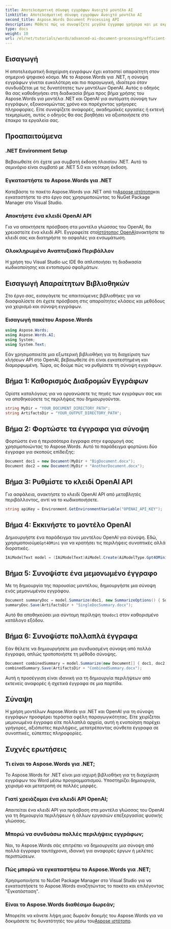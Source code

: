 ```yaml
---
title: Αποτελεσματική σύνοψη εγγράφων Ανοιχτό μοντέλο AI
linktitle: Αποτελεσματική σύνοψη εγγράφων Ανοιχτό μοντέλο AI
second_title: Aspose.Words Document Processing API
description: Μάθετε πώς να συνοψίζετε μεγάλα έγγραφα γρήγορα και με ακρίβεια με αυτό το περιεκτικό σεμινάριο, που καλύπτει προαπαιτούμενα, παραδείγματα εγκατάστασης και κωδικοποίησης.
type: docs
weight: 10
url: /el/net/tutorials/words/advanced-ai-document-processing/efficient-document-summarization-openai-model/
---
```

## Εισαγωγή

Η αποτελεσματική διαχείριση εγγράφων έχει καταστεί απαραίτητη στον σημερινό ψηφιακό κόσμο. Με το Aspose.Words για .NET, η σύνοψη εγγράφων γίνεται ευκολότερη και πιο παραγωγική, ιδιαίτερα όταν συνδυάζεται με τις δυνατότητες των μοντέλων OpenAI. Αυτός ο οδηγός θα σας καθοδηγήσει στη διαδικασία βήμα προς βήμα χρήσης του Aspose.Words για μοντέλα .NET και OpenAI για αυτόματη σύνοψη των εγγράφων, εξοικονομώντας χρόνο και παρέχοντας γρήγορες πληροφορίες. Είτε συνοψίζετε αναφορές, ακαδημαϊκές εργασίες ή εκτενή τεκμηρίωση, αυτός ο οδηγός θα σας βοηθήσει να αξιοποιήσετε στο έπακρο τα εργαλεία σας.

## Προαπαιτούμενα

### .NET Environment Setup
Βεβαιωθείτε ότι έχετε μια συμβατή έκδοση πλαισίου .NET. Αυτό το σεμινάριο είναι συμβατό με .NET 5.0 και νεότερη έκδοση.

### Εγκαταστήστε το Aspose.Words για .NET
 Κατεβάστε το πακέτο Aspose.Words για .NET από το[Aspose ιστότοπο](https://releases.aspose.com/words/net/)και εγκαταστήστε το στο έργο σας χρησιμοποιώντας το NuGet Package Manager στο Visual Studio.

### Αποκτήστε ένα κλειδί OpenAI API
 Για να αποκτήσετε πρόσβαση στα μοντέλα γλώσσας του OpenAI, θα χρειαστείτε ένα κλειδί API. Εγγραφείτε στο[Ιστότοπος OpenAI](https://openai.com/)ανακτήστε το κλειδί σας και διατηρήστε το ασφαλές για ενσωμάτωση.

### Ολοκληρωμένο Αναπτυξιακό Περιβάλλον
Η χρήση του Visual Studio ως IDE θα απλοποιήσει τη διαδικασία κωδικοποίησης και εντοπισμού σφαλμάτων.

## Εισαγωγή Απαραίτητων Βιβλιοθηκών

Στο έργο σας, εισαγάγετε τις απαιτούμενες βιβλιοθήκες για να διασφαλίσετε ότι έχετε πρόσβαση στις απαραίτητες κλάσεις και μεθόδους για χειρισμό και σύνοψη εγγράφων.

### Εισαγωγή πακέτου Aspose.Words

```csharp
using Aspose.Words;
using Aspose.Words.AI;
using System;
using System.Text;
```

Εάν χρησιμοποιείτε μια εξωτερική βιβλιοθήκη για τη διαχείριση των κλήσεων API στο OpenAI, βεβαιωθείτε ότι είναι εγκατεστημένη και διαμορφωμένη. Τώρα, ας δούμε πώς να ρυθμίσετε τη σύνοψη εγγράφων.

## Βήμα 1: Καθορισμός Διαδρομών Εγγράφων

Ορίστε καταλόγους για να οργανώσετε τις πηγές των εγγράφων σας και να αποθηκεύσετε τις περιλήψεις που δημιουργούνται.

```csharp
string MyDir = "YOUR_DOCUMENT_DIRECTORY_PATH";
string ArtifactsDir = "YOUR_OUTPUT_DIRECTORY_PATH";
```

## Βήμα 2: Φορτώστε τα έγγραφα για σύνοψη

Φορτώστε ένα ή περισσότερα έγγραφα στην εφαρμογή σας χρησιμοποιώντας το Aspose.Words. Αυτό το παράδειγμα φορτώνει δύο έγγραφα για σκοπούς επίδειξης:

```csharp
Document doc1 = new Document(MyDir + "BigDocument.docx");
Document doc2 = new Document(MyDir + "AnotherDocument.docx");
```

## Βήμα 3: Ρυθμίστε το κλειδί OpenAI API

Για ασφάλεια, ανακτήστε το κλειδί OpenAI API από μεταβλητές περιβάλλοντος, αντί να το κωδικοποιήσετε.

```csharp
string apiKey = Environment.GetEnvironmentVariable("OPENAI_API_KEY");
```

## Βήμα 4: Εκκινήστε το μοντέλο OpenAI

 Δημιουργήστε ένα παράδειγμα του μοντέλου OpenAI για σύνοψη. Εδώ, χρησιμοποιούμε`Gpt4OMini` για να κρατήσει τις περιλήψεις συνοπτικές αλλά διορατικές.

```csharp
IAiModelText model = (IAiModelText)AiModel.Create(AiModelType.Gpt4OMini).WithApiKey(apiKey);
```

## Βήμα 5: Συνοψίστε ένα μεμονωμένο έγγραφο

Με τη δημιουργία της παρουσίας μοντέλου, δημιουργήστε μια σύνοψη ενός μεμονωμένου εγγράφου.

```csharp
Document summaryDoc = model.Summarize(doc1, new SummarizeOptions() { SummaryLength = SummaryLength.Short });
summaryDoc.Save(ArtifactsDir + "SingleDocSummary.docx");
```

 Αυτό θα αποθηκεύσει μια σύντομη περίληψη του`doc1` στον καθορισμένο κατάλογο εξόδου.

## Βήμα 6: Συνοψίστε πολλαπλά έγγραφα

Εάν θέλετε να δημιουργήσετε μια συνδυασμένη σύνοψη από πολλά έγγραφα, απλώς τροποποιήστε τη μέθοδο σύνοψης.

```csharp
Document combinedSummary = model.Summarize(new Document[] { doc1, doc2 }, new SummarizeOptions() { SummaryLength = SummaryLength.Long });
combinedSummary.Save(ArtifactsDir + "CombinedSummary.docx");
```

Αυτή η προσέγγιση είναι ιδανική για τη δημιουργία περιλήψεων από εκτενείς αναφορές ή σχετικά έγγραφα σε μια παρτίδα.

## Σύναψη

Η χρήση μοντέλων Aspose.Words για .NET και OpenAI για τη σύνοψη εγγράφων προσφέρει τεράστια οφέλη παραγωγικότητας. Είτε χειρίζεται μεμονωμένα έγγραφα είτε πολλαπλά αρχεία, αυτή η ενοποίηση παρέχει γρήγορες, αξιόπιστες περιλήψεις, μετατρέποντας σύνθετα έγγραφα σε συνοπτικές, εύπεπτες πληροφορίες.

## Συχνές ερωτήσεις

### Τι είναι το Aspose.Words για .NET;
Το Aspose.Words for .NET είναι μια ισχυρή βιβλιοθήκη για τη διαχείριση εγγράφων του Word μέσω προγραμματισμού. Υποστηρίζει δημιουργία, χειρισμό και μετατροπή σε πολλές μορφές.

### Γιατί χρειάζομαι ένα κλειδί API OpenAI;
Απαιτείται ένα κλειδί API για πρόσβαση στα μοντέλα γλώσσας του OpenAI για τη δημιουργία περιλήψεων ή άλλων εργασιών επεξεργασίας φυσικής γλώσσας.

### Μπορώ να συνδυάσω πολλές περιλήψεις εγγράφων;
Ναι, το Aspose.Words σάς επιτρέπει να δημιουργείτε μια σύνοψη από πολλά έγγραφα ταυτόχρονα, ιδανική για αναφορές έργων ή μελέτες περιπτώσεων.

### Πώς μπορώ να εγκαταστήσω το Aspose.Words για .NET;
Χρησιμοποιήστε το NuGet Package Manager στο Visual Studio για να εγκαταστήσετε το Aspose.Words αναζητώντας το πακέτο και επιλέγοντας "Εγκατάσταση".

### Είναι το Aspose.Words διαθέσιμο δωρεάν;
 Μπορείτε να κάνετε λήψη μιας δωρεάν δοκιμής του Aspose.Words για να δοκιμάσετε τις δυνατότητές του μέσω του[Aspose ιστότοπο](https://releases.aspose.com/).